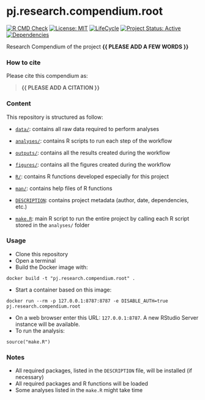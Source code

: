 <!-- README.md is generated from README.Rmd. Please edit that file -->

# pj.research.compendium.root

<!-- badges: start -->

[![R CMD
Check](https://github.com/brainworkup/pj.research.compendium.root/actions/workflows/R-CMD-check.yaml/badge.svg)](https://github.com/brainworkup/pj.research.compendium.root/actions/workflows/R-CMD-check.yaml)
[![License:
MIT](https://img.shields.io/badge/License-MIT-yellow.svg)](https://choosealicense.com/licenses/mit/)
[![LifeCycle](https://img.shields.io/badge/lifecycle-experimental-orange)](https://lifecycle.r-lib.org/articles/stages.html#experimental)
[![Project Status:
Active](https://www.repostatus.org/badges/latest/active.svg)](https://www.repostatus.org/#active)
[![Dependencies](https://img.shields.io/badge/dependencies-18/127-red?style=flat)](#)
<!-- badges: end -->

Research Compendium of the project **{{ PLEASE ADD A FEW WORDS }}**

### How to cite

Please cite this compendium as:

> **{{ PLEASE ADD A CITATION }}**

### Content

This repository is structured as follow:

-   [`data/`](https://github.com/brainworkup/pj.research.compendium.root/tree/master/data):
    contains all raw data required to perform analyses

-   [`analyses/`](https://github.com/brainworkup/pj.research.compendium.root/tree/master/analyses/):
    contains R scripts to run each step of the workflow

-   [`outputs/`](https://github.com/brainworkup/pj.research.compendium.root/tree/master/outputs):
    contains all the results created during the workflow

-   [`figures/`](https://github.com/brainworkup/pj.research.compendium.root/tree/master/figures):
    contains all the figures created during the workflow

-   [`R/`](https://github.com/brainworkup/pj.research.compendium.root/tree/master/R):
    contains R functions developed especially for this project

-   [`man/`](https://github.com/brainworkup/pj.research.compendium.root/tree/master/man):
    contains help files of R functions

-   [`DESCRIPTION`](https://github.com/brainworkup/pj.research.compendium.root/tree/master/DESCRIPTION):
    contains project metadata (author, date, dependencies, etc.)

-   [`make.R`](https://github.com/brainworkup/pj.research.compendium.root/tree/master/make.R):
    main R script to run the entire project by calling each R script
    stored in the `analyses/` folder

### Usage

-   Clone this repository
-   Open a terminal
-   Build the Docker image with:

<!-- -->

    docker build -t "pj.research.compendium.root" .

-   Start a container based on this image:

<!-- -->

    docker run --rm -p 127.0.0.1:8787:8787 -e DISABLE_AUTH=true pj.research.compendium.root

-   On a web browser enter this URL: `127.0.0.1:8787`. A new RStudio
    Server instance will be available.
-   To run the analysis:

<!-- -->

    source("make.R")

### Notes

-   All required packages, listed in the `DESCRIPTION` file, will be
    installed (if necessary)
-   All required packages and R functions will be loaded
-   Some analyses listed in the `make.R` might take time
